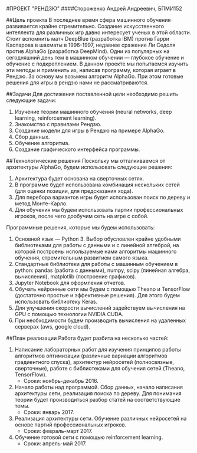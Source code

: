 #ПРОЕКТ "РЕНДЗЮ"
####Стороженко Андрей Андреевич, БПМИ152

##Цель проекта
В последнее время сфера машинного обучения развивается крайне стремительно. Создание искусственного интеллекта для различных игр давно интересует ученых в этой области. Стоит вспомнить матч DeepBlue (разработка IBM) против Гарри Каспарова в шахматы в 1996-1997, недавнее сражение Ли Седоля против AlphaGo (разработка DeepMind). Одни из популярных на сегодняшний день тем в машинном обучении &mdash; глубокое обучение и обучение с подкреплением. В данном проекте мы попытаемся изучить эти методы и применить их, написав программу, которая играет в Рендзю. За основу мы возьмем алгоритм AlphaGo. При этом готовые решения для игры в рендзю нами не рассматриваются.

##Задачи
Для достижения поставленной цели необходимо решить следующие задачи:

1.  Изучение теории машинного обучения (neural networks, deep learning, reinforcement learning).
2.  Знакомство с правилами Рендзю.
3.  Создание модели для игры в Рендзю на примере AlphaGo.
4.  Сбор данных.
5.  Обучение алгоритма.
6.  Создание графического интерфейса программы.

##Технологические решения
Поскольку мы отталкиваемся от архитектуры AlphaGo, будем использовать следующие решения:

1.  Архитектура будет основана на сверточных сетях.
2.  В программе будет использована комбинация нескольких сетей (для оценки позиции, для предсказания хода).
3.  Для перебора вариантов игры будет использован поиск по дереву и метод Монте-Карло.
4.  Для обучения мы будем использовать партии профессиональных игроков, после чего дообучим сеть на игре с собой.

Программные решения, которые мы будем использовать:

1.  Основной язык &mdash; Python 3. Выбор обусловлен крайне удобными библиотеками для работы с данными и с линейной алгеброй, на которой построены используемые нами алгоритмы машинного обучения, стремительным развитием самого языка.
2.  Стандартные библиотеки для работы с машинным обучением в python: pandas (работа с данными), numpy, scipy (линейная алгебра, вычисления), matplotlib (построение графиков).
2.  Jupyter Notebook для оформления отчетов.
3.  Обучать нейронные сети мы будем с помощью Theano и TensorFlow (достаточно простые и эффективные решения). Для этого будем использовать библиотеку Keras.
4.  Для улучшения скорости вычислений задействуем вычисления на GPU с помощью технологии NVIDIA CUDA.
5.  При необходимости будем производить вычисления на удаленных серверах (aws, google cloud).

##План реализации
Работа будет разбита на несколько частей:

1.  Написание лабораторных работ для изучения принципов работы алгоритмов оптимизации (различные вариации алгоритмов градиентного спуска), архитектур нейросетей (полносвязные, сверточные), работе с библиотеками для обучения сетей (Theano, TensorFlow).
    * Сроки: ноябрь-декабрь 2016.
2.  Начало работы над программой. Сбор данных, начало написания архитектуры сети, реализация поиска по дереву. Для понимания теории будет производиться разбор статей на соответствующие темы. 
    * Сроки: январь 2017.
3.  Реализация архитектуры сети. Обучение различных нейросетей на основе партий профессиональных игроков.
    * Сроки: февраль-март 2017.
4.  Обучение готовой сети с помощью reinforcement learning.
    * Сроки: апрель-май 2017.